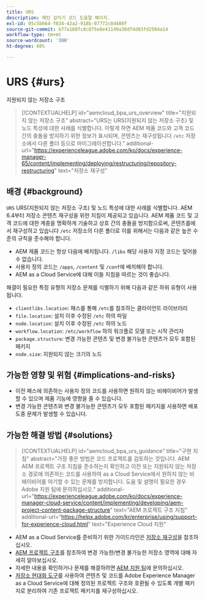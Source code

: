 ```yaml
---
title: URS
description: 패턴 감지기 코드 도움말 페이지.
exl-id: 05c5b664-f034-42a2-918b-07772c8d480f
source-git-commit: b77a168fc8c075e8e41149a38df4d83fd2504a14
workflow-type: tm+mt
source-wordcount: '380'
ht-degree: 66%

---
```


# URS {#urs}

지원되지 않는 저장소 구조

>[!CONTEXTUALHELP]
>id="aemcloud_bpa_urs_overview"
>title="지원되지 않는 저장소 구조"
>abstract="URS는 URS(지원되지 않는 저장소 구조) 및 노드 특성에 대한 사례를 식별합니다. 이렇게 하면 AEM 제품 코드와 고객 코드 간의 충돌을 방지하기 위한 정보가 표시되며, 콘텐츠는 재구성됩니다 `/etc` 저장소에서 다른 폴더 등으로 마이그레이션합니다."
>additional-url="https://experienceleague.adobe.com/ko/docs/experience-manager-65/content/implementing/deploying/restructuring/repository-restructuring" text="저장소 재구성"

## 배경 {#background}

`URS`  URS(지원되지 않는 저장소 구조) 및 노드 특성에 대한 사례를 식별합니다. AEM 6.4부터 저장소 콘텐츠 재구성을 위한 지침이 제공되고 있습니다. AEM 제품 코드 및 고객 코드에 대한 계층을 명확하게 기술하고 상호 간의 충돌을 방지함으로써, 콘텐츠를에서 재구성하고 있습니다 `/etc` 저장소의 다른 폴더로 이를 위해서는 다음과 같은 높은 수준의 규칙을 준수해야 합니다.

* AEM 제품 코드는 항상 다음에 배치됩니다. `/libs` 해당 사용자 지정 코드는 덮어쓸 수 없습니다.
* 사용자 정의 코드는 `/apps`, `/content` 및 `/conf`에 배치해야 합니다.
* AEM as a Cloud Service에 대해 이들 지침을 따르는 것이 좋습니다.

해결이 필요한 특정 유형의 저장소 문제를 식별하기 위해 다음과 같은 하위 유형이 사용됩니다.

* `clientlibs.location`: 패스를 통해 `/etc`를 참조하는 클라이언트 라이브러리
* `file.location`: 설치 이후 수정된 `/etc` 하의 파일
* `node.location`: 설치 이후 수정된 `/etc` 하의 노드
* `workflow.location`: `/etc/workflow` 하의 워크플로 모델 또는 시작 관리자
* `package.structure`: 변경 가능한 콘텐츠 및 변경 불가능한 콘텐츠가 모두 포함된 패키지
* `node.size`: 지원되지 않는 크기의 노드

## 가능한 영향 및 위험 {#implications-and-risks}

* 이전 패스에 의존하는 사용자 정의 코드를 사용하면 원하지 않는 비헤이비어가 발생할 수 있으며 제품 기능에 영향을 줄 수 있습니다.
* 변경 가능한 콘텐츠와 변경 불가능한 콘텐츠가 모두 포함된 패키지를 사용하면 배포 도중 문제가 발생할 수 있습니다.

## 가능한 해결 방법 {#solutions}

>[!CONTEXTUALHELP]
>id="aemcloud_bpa_urs_guidance"
>title="구현 지침"
>abstract="가장 좋은 방법은 코드 프로젝트를 검토하는 것입니다. AEM AEM 프로젝트 구조 지침을 준수하는지 확인하고 이전 또는 지원되지 않는 저장소 경로에 의존하는 코드를 사용하여 as a Cloud Service에서 원하지 않는 비헤이비어를 야기할 수 있는 문제를 방지합니다. 도움 및 설명이 필요한 경우 Adobe 지원 팀에 문의하십시오."
>additional-url="https://experienceleague.adobe.com/ko/docs/experience-manager-cloud-service/content/implementing/developing/aem-project-content-package-structure" text="AEM 프로젝트 구조 지침"
>additional-url="https://helpx.adobe.com/kr/enterprise/using/support-for-experience-cloud.html" text="Experience Cloud 지원"

* AEM as a Cloud Service를 준비하기 위한 가이드라인은 [저장소 재구성](https://experienceleague.adobe.com/ko/docs/experience-manager-65/content/implementing/deploying/restructuring/repository-restructuring)을 참조하십시오.
* [AEM 프로젝트 구조](https://experienceleague.adobe.com/ko/docs/experience-manager-cloud-service/content/implementing/developing/aem-project-content-package-structure)를 참조하여 변경 가능한/변경 불가능한 저장소 영역에 대해 자세히 알아보십시오.
* 자세한 내용을 확인하거나 문제를 해결하려면 [AEM 지원 팀](https://helpx.adobe.com/kr/enterprise/using/support-for-experience-cloud.html)에 문의하십시오.
* [저장소 현대화 도구](https://experienceleague.adobe.com/ko/docs/experience-manager-cloud-service/content/migration-journey/refactoring-tools/repo-modernizer#refactoring-tools)를 사용하여 콘텐츠 및 코드를 Adobe Experience Manager as a Cloud Service에 대해 정의된 프로젝트 구조와 호환될 수 있도록 개별 패키지로 분리하여 기존 프로젝트 패키지를 재구성하십시오.
